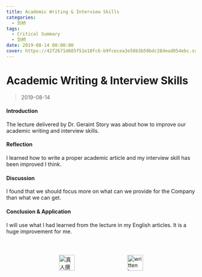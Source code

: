 ```yaml
---
title: Academic Writing & Interview Skills
categories:
  - 剑桥
tags:
  - Critical Summary
  - 剑桥
date: 2019-08-14 00:00:00
cover: https://42f2671d685f51e10fc6-b9fcecea3e50b3b59bdc28dead054ebc.ssl.cf5.rackcdn.com/illustrations/fresh_notification_bvtv.svg
---
```


# Academic Writing & Interview Skills

> 2019-08-14

#### Introduction

The lecture delivered by Dr. Geraint Story was about how to improve our academic writing and interview skills.

#### Reflection

I learned how to write a proper academic article and my interview skill has been improved I think.

#### Discussion

I found that we should focus more on what can we provide for the Company than what we can get.

#### Conclusion & Application

I will use what I had learned from the lecture in my English articles. It is a huge improvement for me.

<div style="display: flex;align-items: center;justify-content: space-evenly;padding-top: 40px;">
  <img src="https://raw.githubusercontent.com/L1cardo/l1cardo.github.io/blog/themes/butterfly/source/img/notbyai_cn.png" alt="真人撰写" style="height: 42px;">
  <img src="https://raw.githubusercontent.com/L1cardo/l1cardo.github.io/blog/themes/butterfly/source/img/notbyai_en.png" alt="written by human" style="height: 42px;">
</div>
